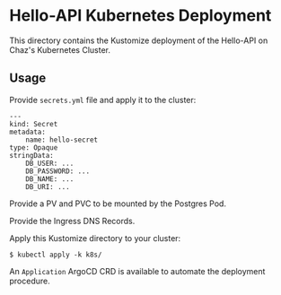 # Hello-API Kubernetes Deployment
This directory contains the Kustomize deployment of the Hello-API on
Chaz's Kubernetes Cluster.

## Usage
Provide `secrets.yml` file and apply it to the cluster:

```
---
kind: Secret
metadata:
    name: hello-secret
type: Opaque
stringData:
    DB_USER: ...
    DB_PASSWORD: ...
    DB_NAME: ...
    DB_URI: ...
```  
  
Provide a PV and PVC to be mounted by the Postgres Pod. 

Provide the Ingress DNS Records.

Apply this Kustomize directory to your cluster:

```
$ kubectl apply -k k8s/
```  
  
An `Application` ArgoCD CRD is available to automate the deployment procedure.
